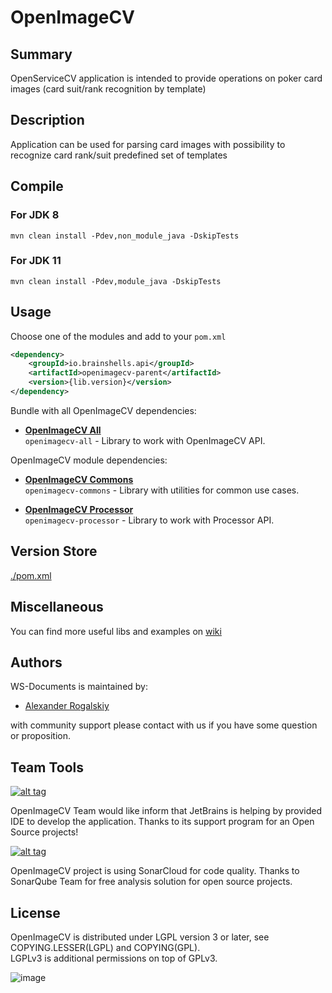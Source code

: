 # OpenImageCV

## Summary

OpenServiceCV application is intended to provide operations on poker card images \(card suit/rank recognition by template\)

## Description

Application can be used for parsing card images with possibility to recognize card rank/suit predefined set of templates

## Compile

### For JDK 8

```text
mvn clean install -Pdev,non_module_java -DskipTests
```

### For JDK 11

```text
mvn clean install -Pdev,module_java -DskipTests
```

## Usage

Choose one of the modules and add to your `pom.xml`

```xml
<dependency>
    <groupId>io.brainshells.api</groupId>
    <artifactId>openimagecv-parent</artifactId>
    <version>{lib.version}</version>
</dependency>
```

Bundle with all OpenImageCV dependencies:

- [**OpenImageCV All**](https://github.com/AlexRogalskiy/openimagecv/tree/master/modules/openimagecv-all)  
  `openimagecv-all` - Library to work with OpenImageCV API.

OpenImageCV module dependencies:

- [**OpenImageCV Commons**](https://github.com/AlexRogalskiy/openimagecv/tree/master/modules/openimagecv-commons)  
  `openimagecv-commons` - Library with utilities for common use cases.

- [**OpenImageCV Processor**](https://github.com/AlexRogalskiy/OpenImageCV/tree/master/modules/openimagecv-processor)  
  `openimagecv-processor` - Library to work with Processor API.
  
## Version Store

[./pom.xml](https://github.com/AlexRogalskiy/openimagecv/blob/master/pom.xml)

## Miscellaneous

  You can find more useful libs and examples on [wiki](https://github.com/AlexRogalskiy/openimagecv/wiki)

## Authors

WS-Documents is maintained by:
* [Alexander Rogalskiy](https://github.com/AlexRogalskiy) 

with community support please contact with us if you have some question or proposition.

## Team Tools

[![alt tag](http://pylonsproject.org/img/logo-jetbrains.png)](https://www.jetbrains.com/) 

OpenImageCV Team would like inform that JetBrains is helping by provided IDE to develop the application. Thanks to its support program for an Open Source projects!

[![alt tag](https://sonarcloud.io/images/project_badges/sonarcloud-white.svg)](https://sonarcloud.io/dashboard?id=org.schemaspy%3Aschemaspy)

OpenImageCV project is using SonarCloud for code quality. 
Thanks to SonarQube Team for free analysis solution for open source projects.

## License

OpenImageCV is distributed under LGPL version 3 or later, see COPYING.LESSER(LGPL) and COPYING(GPL).   
LGPLv3 is additional permissions on top of GPLv3.

![image](https://user-images.githubusercontent.com/19885116/48661948-6cf97e80-ea7a-11e8-97e7-b45332a13e49.png)
